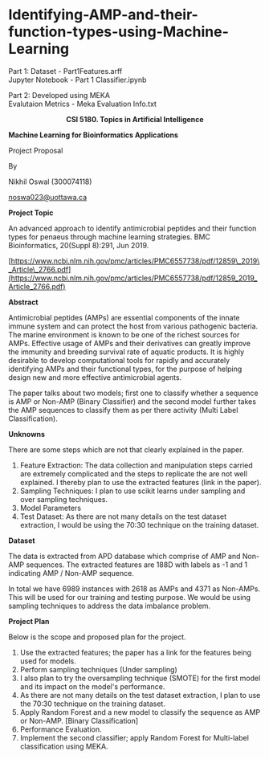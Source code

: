 # Identifying-AMP-and-their-function-types-using-Machine-Learning

Part 1:
Dataset - Part1Features.arff <br>
Jupyter Notebook - Part 1 Classifier.ipynb

Part 2:
Developed using MEKA <br>
Evalutaion Metrics - Meka Evaluation Info.txt


**<center>CSI 5180. Topics in Artificial Intelligence</center>**

**Machine Learning for Bioinformatics Applications**

Project Proposal

By

Nikhil Oswal (300074118)

[noswa023@uottawa.ca](mailto:noswa023@uottawa.ca)



**Project Topic**

An advanced approach to identify antimicrobial peptides and their function types for penaeus through machine learning strategies. BMC Bioinformatics, 20(Suppl 8):291, Jun 2019.

[https://www.ncbi.nlm.nih.gov/pmc/articles/PMC6557738/pdf/12859\_2019\_Article\_2766.pdf](https://www.ncbi.nlm.nih.gov/pmc/articles/PMC6557738/pdf/12859_2019_Article_2766.pdf)

**Abstract**

Antimicrobial peptides (AMPs) are essential components of the innate immune system and can protect the host from various pathogenic bacteria. The marine environment is known to be one of the richest sources for AMPs. Effective usage of AMPs and their derivatives can greatly improve the immunity and breeding survival rate of aquatic products. It is highly desirable to develop computational tools for rapidly and accurately identifying AMPs and their functional types, for the purpose of helping design new and more effective antimicrobial agents.

The paper talks about two models; first one to classify whether a sequence is AMP or Non-AMP (Binary Classifier) and the second model further takes the AMP sequences to classify them as per there activity (Multi Label Classification).

**Unknowns**

There are some steps which are not that clearly explained in the paper.

1. Feature Extraction: The data collection and manipulation steps carried are extremely complicated and the steps to replicate the are not well explained. I thereby plan to use the extracted features (link in the paper).
2. Sampling Techniques: I plan to use scikit learns under sampling and over sampling techniques.
3. Model Parameters
4. Test Dataset: As there are not many details on the test dataset extraction, I would be using the 70:30 technique on the training dataset.



**Dataset**

The data is extracted from APD database which comprise of AMP and Non-AMP sequences. The extracted features are 188D with labels as -1 and 1 indicating AMP / Non-AMP sequence.

In total we have 6989 instances with 2618 as AMPs and 4371 as Non-AMPs. This will be used for our training and testing purpose. We would be using sampling techniques to address the data imbalance problem.



**Project Plan**

Below is the scope and proposed plan for the project.

1. Use the extracted features; the paper has a link for the features being used for models.
2. Perform sampling techniques (Under sampling)
3. I also plan to try the oversampling technique (SMOTE) for the first model and its impact on the model&#39;s performance.
4. As there are not many details on the test dataset extraction, I plan to use the 70:30 technique on the training dataset.
5. Apply Random Forest and a new model to classify the sequence as AMP or Non-AMP. [Binary Classification]
6. Performance Evaluation.
7. Implement the second classifier; apply Random Forest for Multi-label classification using MEKA.

